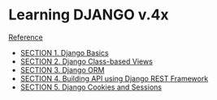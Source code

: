 # Learning DJANGO v.4x
[Reference](https://www.pythontutorial.net/django-tutorial/)

- [SECTION 1. Django Basics](./SECTION-1.md)
- [SECTION 2. Django Class-based Views]()
- [SECTION 3. Django ORM]()
- [SECTION 4. Building API using Django REST Framework]()
- [SECTION 5. Django Cookies and Sessions]()
